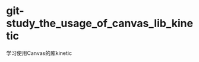 git-study_the_usage_of_canvas_lib_kinetic
=========================================

学习使用Canvas的库kinetic
